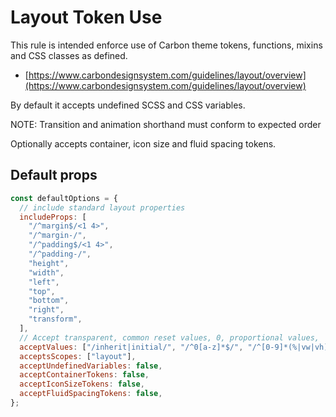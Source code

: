 # Layout Token Use

This rule is intended enforce use of Carbon theme tokens, functions, mixins and CSS classes as defined.

- [https://www.carbondesignsystem.com/guidelines/layout/overview](https://www.carbondesignsystem.com/guidelines/layout/overview)

By default it accepts undefined SCSS and CSS variables.

NOTE: Transition and animation shorthand must conform to expected order

Optionally accepts container, icon size and fluid spacing tokens.

## Default props

```js
const defaultOptions = {
  // include standard layout properties
  includeProps: [
    "/^margin$/<1 4>",
    "/^margin-/",
    "/^padding$/<1 4>",
    "/^padding-/",
    "height",
    "width",
    "left",
    "top",
    "bottom",
    "right",
    "transform",
  ],
  // Accept transparent, common reset values, 0, proportional values,
  acceptValues: ["/inherit|initial/", "/^0[a-z]*$/", "/^[0-9]*(%|vw|vh)$/"],
  acceptsScopes: ["layout"],
  acceptUndefinedVariables: false,
  acceptContainerTokens: false,
  acceptIconSizeTokens: false,
  acceptFluidSpacingTokens: false,
};
```
